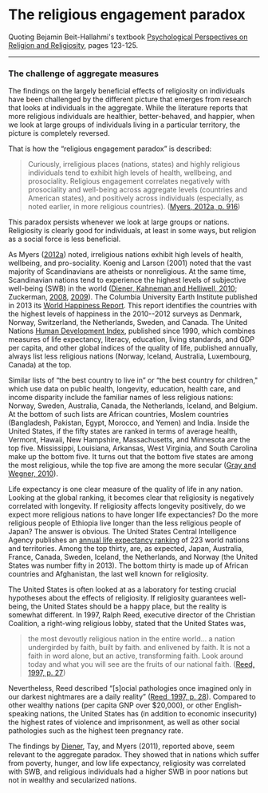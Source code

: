 # The religious engagement paradox

Quoting Bejamin Beit-Hallahmi's textbook [Psychological Perspectives on Religion and Religiosity](https://www.amazon.com/Psychological-Perspectives-Religion-Religiosity-Beit-Hallahmi/dp/0415682878), pages 123-125.

---

### The challenge of aggregate measures

The findings on the largely beneficial effects of religiosity on individuals have been challenged by the different picture that emerges from research that looks at individuals in the aggregate. While the literature reports that more religious individuals are healthier, better-behaved, and happier, when we look at large groups of individuals living in a particular territory, the picture is completely reversed.

That is how the “religious engagement paradox” is described:

> Curiously, irreligious places (nations, states) and highly religious individuals tend to exhibit high levels of health, wellbeing, and prosociality. Religious engagement correlates negatively with prosociality and well-being across aggregate levels (countries and American states), and positively across individuals (especially, as noted earlier, in more religious countries).  ([Myers, 2012a, p. 916](http://homepages.se.edu/cvonbergen/files/2013/01/Reflections-on-Religious-Belief-and-Prosociality_Comment-on-Galen-2012.pdf))

This paradox persists whenever we look at large groups or nations. Religiosity is clearly good for individuals, at least in some ways, but religion as a social force is less beneficial.

As Myers ([2012a](http://homepages.se.edu/cvonbergen/files/2013/01/Reflections-on-Religious-Belief-and-Prosociality_Comment-on-Galen-2012.pdf)) noted, irreligious nations exhibit high levels of health, wellbeing, and pro-sociality. Koenig and Larson (2001) noted that the vast majority of Scandinavians are atheists or nonreligious. At the same time, Scandinavian nations tend to experience the highest levels of subjective well-being (SWB) in the world ([Diener, Kahneman and Helliwell, 2010](https://global.oup.com/academic/product/international-differences-in-well-being-9780199732739?cc=us&lang=en&); Zuckerman, [2008](https://www.jstor.org/stable/j.ctt9qgfm9), [2009](https://pitweb.pitzer.edu/academics/wp-content/uploads/sites/38/2014/12/FAC-Zuckerman-Sociology-Compass.pdf)). The Columbia University Earth Institute published in 2013 its [World Happiness Report](http://www.earth.columbia.edu/sitefiles/file/Sachs%20Writing/2012/World%20Happiness%20Report.pdf). This report identifies the countries with the highest levels of happiness in the 2010--2012 surveys as Denmark, Norway, Switzerland, the Netherlands, Sweden, and Canada. The United Nations [Human Development Index](http://hdr.undp.org/en/content/human-development-index-hdi), published since 1990, which combines measures of life expectancy, literacy, education, living standards, and GDP per capita, and other global indices of the quality of life, published annually, always list less religious nations (Norway, Iceland, Australia, Luxembourg, Canada) at the top.

Similar lists of “the best country to live in” or “the best country for children," which use data on public health, longevity, education, health care, and income disparity include the familiar names of less religious nations: Norway, Sweden, Australia, Canada, the Netherlands, Iceland, and Belgium. At the bottom of such lists are African countries, Moslem countries (Bangladesh, Pakistan, Egypt, Morocco, and Yemen) and India. Inside the United States, if the fifty states are ranked in terms of average health, Vermont, Hawaii, New Hampshire, Massachusetts, and Minnesota are the top five. Mississippi, Louisiana, Arkansas, West Virginia, and South Carolina make up the bottom five. It turns out that the bottom five states are among the most religious, while the top five are among the more secular ([Gray and Wegner, 2010](http://www.mpmlab.org/Gray%20&%20Wegner%20%282010%29.%20Blaming%20God%20for%20our%20Pain.%20PSPR.pdf)).

Life expectancy is one clear measure of the quality of life in any nation.  Looking at the global ranking, it becomes clear that religiosity is negatively correlated with longevity. If religiosity affects longevity positively, do we expect more religious nations to have longer life expectancies? Do the more religious people of Ethiopia live longer than the less religious people of Japan? The answer is obvious. The United States Central Intelligence Agency publishes an [annual life expectancy ranking](https://www.cia.gov/library/publications/the-world-factbook/rankorder/2102rank.html) of 223 world nations and territories. Among the top thirty, are, as expected, Japan, Australia, France, Canada, Sweden, Iceland, the Netherlands, and Norway (the United States was number fifty in 2013). The bottom thirty is made up of African countries and Afghanistan, the last well known for religiosity.

The United States is often looked at as a laboratory for testing crucial hypotheses about the effects of religiosity. If religiosity guarantees well-being, the United States should be a happy place, but the reality is somewhat different. In 1997, Ralph Reed, executive director of the Christian Coalition, a right-wing religious lobby, stated that the United States was,

> the most devoutly religious nation in the entire world... a nation undergirded by faith, built by faith. and enlivened by faith. It is not a faith in word alone, but an active, transforming faith. Look around today and what you will see are the fruits of our national faith.  ([Reed, 1997, p. 27](https://www.thefreelibrary.com/Democracy+and+religion+are+not+incompatible.-a019622629))

Nevertheless, Reed described “[s]ocial pathologies once imagined only in our darkest nightmares are a daily reality” ([Reed, 1997, p. 28](https://www.thefreelibrary.com/Democracy+and+religion+are+not+incompatible.-a019622629)). Compared to other wealthy nations (per capita GNP over $20,000), or other English-speaking nations, the United States has (in addition to economic insecurity) the highest rates of violence and imprisonment, as well as other social pathologies such as the highest teen pregnancy rate.

The findings by [Diener](https://www.thefreelibrary.com/Democracy+and+religion+are+not+incompatible.-a019622629), Tay, and Myers (2011), reported above, seem relevant to the aggregate paradox. They showed that in nations which suffer from poverty, hunger, and low life expectancy, religiosity was correlated with SWB, and religious individuals had a higher SWB in poor nations but not in wealthy and secularized nations.
